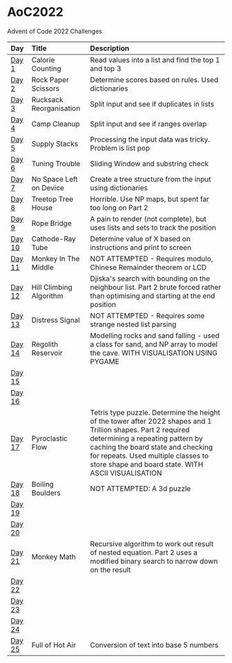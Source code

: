 # AoC2022
Advent of Code 2022 Challenges

| Day    | Title                   | Description                                                     |
|:-------|:------------------------|:----------------------------------------------------------------|
| [Day 1](https://adventofcode.com/2022/day/1)  | Calorie Counting        | Read values into a list and find the top 1 and top 3            |
| [Day 2](https://adventofcode.com/2022/day/2)  | Rock Paper Scissors     | Determine scores based on rules. Used dictionaries              |
| [Day 3](https://adventofcode.com/2022/day/3)  | Rucksack Reorganisation | Split input and see if duplicates in lists                      |
| [Day 4](https://adventofcode.com/2022/day/4)  | Camp Cleanup            | Split input and see if ranges overlap                           |
| [Day 5](https://adventofcode.com/2022/day/5)  | Supply Stacks           | Processing the input data was tricky. Problem is list pop       |
| [Day 6](https://adventofcode.com/2022/day/6)  | Tuning Trouble          | Sliding Window and substring check                              |
| [Day 7](https://adventofcode.com/2022/day/7)  | No Space Left on Device | Create a tree structure from the input using dictionaries       |
| [Day 8](https://adventofcode.com/2022/day/8)  | Treetop Tree House      | Horrible. Use NP maps, but spent far too long on Part 2         |
| [Day 9](https://adventofcode.com/2022/day/9)  | Rope Bridge             | A pain to render (not complete), but uses lists and sets to track the position |
| [Day 10](https://adventofcode.com/2022/day/10)| Cathode-Ray Tube        | Determine value of X based on instructions and print to screen  |
| [Day 11](https://adventofcode.com/2022/day/11)| Monkey In The Middle    | NOT ATTEMPTED - Requires modulo, Chinese Remainder theorem or LCD  |
| [Day 12](https://adventofcode.com/2022/day/12)| Hill Climbing Algorithm | Djiska's search with bounding on the neighbour list. Part 2 brute forced rather than optimising and starting at the end position |
| [Day 13](https://adventofcode.com/2022/day/13)| Distress Signal         | NOT ATTEMPTED - Requires some strange nested list parsing          |
| [Day 14](https://adventofcode.com/2022/day/14)| Regolith Reservoir      | Modelling rocks and sand falling - used a class for sand, and NP array to model the cave. WITH VISUALISATION USING PYGAME |
| [Day 15](https://adventofcode.com/2022/day/15)|                         |                                                                 |
| [Day 16](https://adventofcode.com/2022/day/16)|                         |                                                                 |
| [Day 17](https://adventofcode.com/2022/day/17)| Pyroclastic Flow        | Tetris type puzzle. Determine the height of the tower after 2022 shapes and 1 Trillion shapes. Part 2 required determining a repeating pattern by caching the board state and checking for repeats. Used multiple classes to store shape and board state. WITH ASCII VISUALISATION |
| [Day 18](https://adventofcode.com/2022/day/18)| Boiling Boulders        | NOT ATTEMPTED: A 3d puzzle                                         |
| [Day 19](https://adventofcode.com/2022/day/19)|                         |                                                                 |
| [Day 20](https://adventofcode.com/2022/day/20)|                         |                                                                 |
| [Day 21](https://adventofcode.com/2022/day/21)| Monkey Math             | Recursive algorithm to work out result of nested equation. Part 2 uses a modified binary search to narrow down on the result |
| [Day 22](https://adventofcode.com/2022/day/22)|                         |                                                                 |
| [Day 23](https://adventofcode.com/2022/day/23)|                         |                                                                 |
| [Day 24](https://adventofcode.com/2022/day/24)|                         |                                                                 |
| [Day 25](https://adventofcode.com/2022/day/25)| Full of Hot Air         | Conversion of text into base 5 numbers                          |
